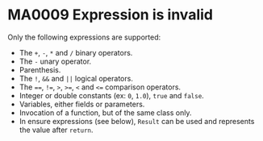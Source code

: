 # MA0009 Expression is invalid

Only the following expressions are supported:

  * The `+`, `-`, `*` and `/` binary operators.
  * The `-` unary operator.
  * Parenthesis.
  * The `!`, `&&` and `||` logical operators.
  * The `==`, `!=`, `>`, `>=`, `<` and `<=` comparison operators.
  * Integer or double constants (ex: `0`, `1.0`), `true` and `false`.
  * Variables, either fields or parameters.
  * Invocation of a function, but of the same class only.
  * In ensure expressions (see below), `Result` can be used and represents the value after `return`. 

